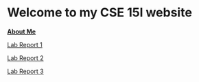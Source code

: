 # Welcome to my CSE 15l website

[**About Me**](https://daniel-lee-user.github.io/cse15l-lab-reports/daniel.html)

[Lab Report 1](lab-report-1-week-2.html)

[Lab Report 2](lab-report-2-week-4.html)

[Lab Report 3](lab-report-3-week-6.html)